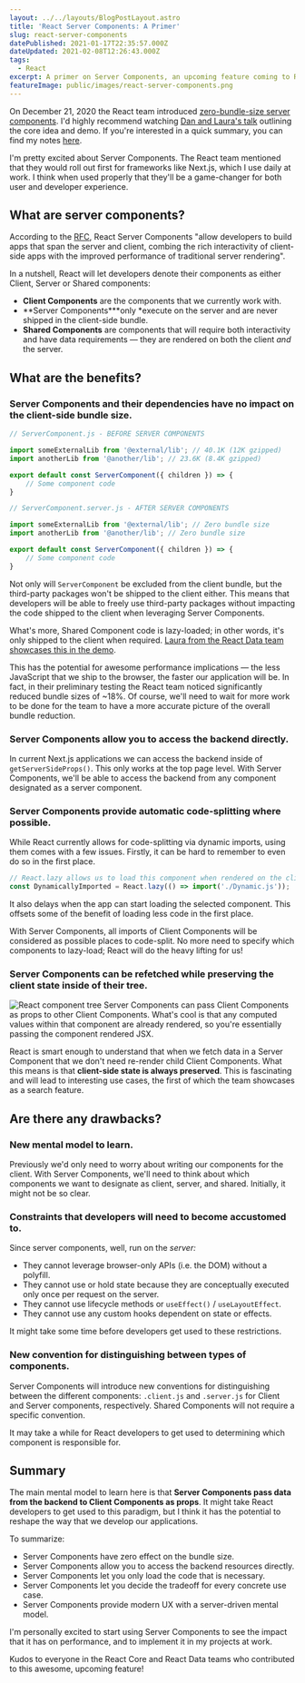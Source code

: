 ```yaml
---
layout: ../../layouts/BlogPostLayout.astro
title: 'React Server Components: A Primer'
slug: react-server-components
datePublished: 2021-01-17T22:35:57.000Z
dateUpdated: 2021-02-08T12:26:43.000Z
tags:
  - React
excerpt: A primer on Server Components, an upcoming feature coming to React in the near future.
featureImage: public/images/react-server-components.png
---
```


On December 21, 2020 the React team introduced [zero-bundle-size server components](https://reactjs.org/blog/2020/12/21/data-fetching-with-react-server-components.html). I'd highly recommend watching [Dan and Laura's talk](https://youtu.be/TQQPAU21ZUw) outlining the core idea and demo. If you're interested in a quick summary, you can find my notes [here](https://brain-food.vercel.app/docs/javascript/react/react-server-components).

I'm pretty excited about Server Components. The React team mentioned that they would roll out first for frameworks like Next.js, which I use daily at work. I think when used properly that they'll be a game-changer for both user and developer experience.

## What are server components?

According to the [RFC](https://github.com/josephsavona/rfcs/blob/server-components/text/0000-server-components.md), React Server Components "allow developers to build apps that span the server and client, combing the rich interactivity of client-side apps with the improved performance of traditional server rendering".

In a nutshell, React will let developers denote their components as either Client, Server or Shared components:

- **Client Components** are the components that we currently work with.
- **Server Components\***only \*execute on the server and are never shipped in the client-side bundle.
- **Shared Components** are components that will require both interactivity and have data requirements — they are rendered on both the client _and_ the server.

## What are the benefits?

### Server Components and their dependencies have no impact on the client-side bundle size.

```javascript
// ServerComponent.js - BEFORE SERVER COMPONENTS

import someExternalLib from '@external/lib'; // 40.1K (12K gzipped)
import anotherLib from '@another/lib'; // 23.6K (8.4K gzipped)

export default const ServerComponent({ children }) => {
    // Some component code
}

// ServerComponent.server.js - AFTER SERVER COMPONENTS

import someExternalLib from '@external/lib'; // Zero bundle size
import anotherLib from '@another/lib'; // Zero bundle size

export default const ServerComponent({ children }) => {
    // Some component code
}
```

Not only will `ServerComponent` be excluded from the client bundle, but the third-party packages won't be shipped to the client either. This means that developers will be able to freely use third-party packages without impacting the code shipped to the client when leveraging Server Components.

What's more, Shared Component code is lazy-loaded; in other words, it's only shipped to the client when required. [Laura from the React Data team showcases this in the demo](https://youtu.be/TQQPAU21ZUw?t=1775).

This has the potential for awesome performance implications — the less JavaScript that we ship to the browser, the faster our application will be. In fact, in their preliminary testing the React team noticed significantly reduced bundle sizes of ~18%. Of course, we'll need to wait for more work to be done for the team to have a more accurate picture of the overall bundle reduction.

### Server Components allow you to access the backend directly.

In current Next.js applications we can access the backend inside of `getServerSideProps()`. This only works at the top page level. With Server Components, we'll be able to access the backend from any component designated as a server component.

### Server Components provide automatic code-splitting where possible.

While React currently allows for code-splitting via dynamic imports, using them comes with a few issues. Firstly, it can be hard to remember to even do so in the first place.

```javascript
// React.lazy allows us to load this component when rendered on the client.
const DynamicallyImported = React.lazy(() => import('./Dynamic.js'));
```

It also delays when the app can start loading the selected component. This offsets some of the benefit of loading less code in the first place.

With Server Components, all imports of Client Components will be considered as possible places to code-split. No more need to specify which components to lazy-load; React will do the heavy lifting for us!

### Server Components can be refetched while preserving the client state inside of their tree.

![React component tree](/images/react-component-tree.png)
Server Components can pass Client Components as props to other Client Components. What's cool is that any computed values within that component are already rendered, so you're essentially passing the component rendered JSX.

React is smart enough to understand that when we fetch data in a Server Component that we don't need re-render child Client Components. What this means is that **client-side state is always preserved**. This is fascinating and will lead to interesting use cases, the first of which the team showcases as a search feature.

## Are there any drawbacks?

### New mental model to learn.

Previously we'd only need to worry about writing our components for the client. With Server Components, we'll need to think about which components we want to designate as client, server, and shared. Initially, it might not be so clear.

### Constraints that developers will need to become accustomed to.

Since server components, well, run on the _server:_

- They cannot leverage browser-only APIs (i.e. the DOM) without a polyfill.
- They cannot use or hold state because they are conceptually executed only once per request on the server.
- They cannot use lifecycle methods or `useEffect()` / `useLayoutEffect`.
- They cannot use any custom hooks dependent on state or effects.

It might take some time before developers get used to these restrictions.

### New convention for distinguishing between types of components.

Server Components will introduce new conventions for distinguishing between the different components: `.client.js` and `.server.js` for Client and Server components, respectively. Shared Components will not require a specific convention.

It may take a while for React developers to get used to determining which component is responsible for.

## Summary

The main mental model to learn here is that **Server Components pass data from the backend to Client Components as props**. It might take React developers to get used to this paradigm, but I think it has the potential to reshape the way that we develop our applications.

To summarize:

- Server Components have zero effect on the bundle size.
- Server Components allow you to access the backend resources directly.
- Server Components let you only load the code that is necessary.
- Server Components let you decide the tradeoff for every concrete use case.
- Server Components provide modern UX with a server-driven mental model.

I'm personally excited to start using Server Components to see the impact that it has on performance, and to implement it in my projects at work.

Kudos to everyone in the React Core and React Data teams who contributed to this awesome, upcoming feature!
